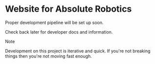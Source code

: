 # Website for Absolute Robotics

Proper development pipeline will be set up soon.

Check back later for developer docs and information.

> [!NOTE]
> Development on this project is iterative and quick. If you're not breaking things then you're not moving fast enough.
